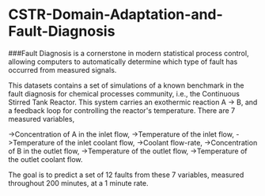# CSTR-Domain-Adaptation-and-Fault-Diagnosis

###Fault Diagnosis is a cornerstone in modern statistical process control, allowing computers to automatically determine which type of fault has occurred from measured signals.

This datasets contains a set of simulations of a known benchmark in the fault diagnosis for chemical processes community, i.e., the Continuous Stirred Tank Reactor. This system carries an exothermic reaction A -> B, and a feedback loop for controlling the reactor's temperature. There are 7 measured variables,

->Concentration of A in the inlet flow,
->Temperature of the inlet flow,
->Temperature of the inlet coolant flow,
->Coolant flow-rate,
->Concentration of B in the outlet flow,
->Temperature of the outlet flow,
->Temperature of the outlet coolant flow.

The goal is to predict a set of 12 faults from these 7 variables, measured throughout 200 minutes, at a 1 minute rate.
